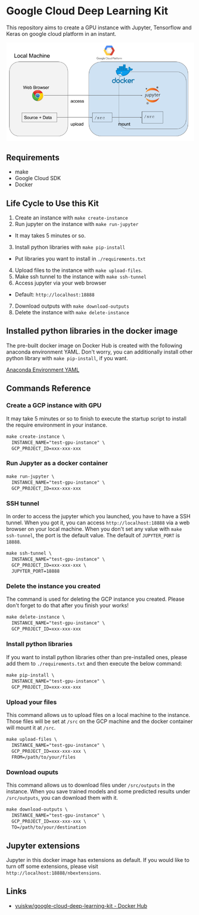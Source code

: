 # Google Cloud Deep Learning Kit

This repository aims to create a GPU instance with Jupyter, Tensorflow and Keras on google cloud platform in an instant.

![Overview](./docs/overview.png)

## Requirements

- make
- Google Cloud SDK
- Docker

## Life Cycle to Use this Kit

1. Create an instance with `make create-instance`
2. Run jupyter on the instance with `make run-jupyter`
  - It may takes 5 minutes or so.
3. Install python libraries with `make pip-install`
  - Put libraries you want to install in `./requirements.txt`
4. Upload files to the instance with `make upload-files`.
5. Make ssh tunnel to the instance with `make ssh-tunnel`
6. Access jupyter via your web browser
  - Default: `http://localhost:18888`
7. Download outputs with `make download-outputs`
8. Delete the instance with `make delete-instance`

## Installed python libraries in the docker image

The pre-built docker image on Docker Hub is created with the following anaconda environment YAML.
Don't worry, you can additionally install other python library with `make pip-install`, if you want.

[Anaconda Environment YAML](./docker/environment-gpu.yml)

## Commands Reference

### Create a GCP instance with GPU

It may take 5 minutes or so to finish to execute the startup script to install the require environment in your instance.

```
make create-instance \
  INSTANCE_NAME="test-gpu-instance" \
  GCP_PROJECT_ID=xxx-xxx-xxx
```

### Run Jupyter as a docker container

```
make run-jupyter \
  INSTANCE_NAME="test-gpu-instance" \
  GCP_PROJECT_ID=xxx-xxx-xxx
```

### SSH tunnel

In order to access the jupyter which you launched, you have to have a SSH tunnel.
When you got it, you can access `http://localhost:18888` via a web browser on your local machine.
When you don't set any value with `make ssh-tunnel`, the port is the default value.
The default of `JUPYTER_PORT` is `18888`.

```
make ssh-tunnel \
  INSTANCE_NAME="test-gpu-instance" \
  GCP_PROJECT_ID=xxx-xxx-xxx \
  JUPYTER_PORT=18888
```

### Delete the instance you created

The command is used for deleting the GCP instance you created.
Please don't forget to do that after you finish your works!

```
make delete-instance \
  INSTANCE_NAME="test-gpu-instance" \
  GCP_PROJECT_ID=xxx-xxx-xxx
```

### Install python libraries

If you want to install python libraries other than pre-installed ones, please add them to `./requirements.txt` and then execute the below command:

```
make pip-install \
  INSTANCE_NAME="test-gpu-instance" \
  GCP_PROJECT_ID=xxx-xxx-xxx
```

### Upload your files

This command allows us to upload files on a local machine to the instance.
Those files will be set at `/src` on the GCP machine and the docker container will mount it at `/src`.

```
make upload-files \
  INSTANCE_NAME="test-gpu-instance" \
  GCP_PROJECT_ID=xxx-xxx-xxx \
  FROM=/path/to/your/files
```

### Download ouputs

This command allows us to download files under `/src/outputs` in the instance.
When you save trained models and some predicted results under `/src/outputs`, you can download them with it.

```
make download-outputs \
  INSTANCE_NAME="test-gpu-instance" \
  GCP_PROJECT_ID=xxx-xxx-xxx \
  TO=/path/to/your/destination
```

## Jupyter extensions

Jupyter in this docker image has extensions as default.
If you would like to turn off some extensions, please visit `http://localhost:18888/nbextensions`.

## Links
- [yuiskw/google\-cloud\-deep\-learning\-kit \- Docker Hub](https://hub.docker.com/r/yuiskw/google-cloud-deep-learning-kit/)
